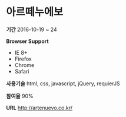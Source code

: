 # 아르떼누에보
**기간**
2016-10-19 ~ 24

**Browser Support**
- IE 8+
- Firefox
- Chrome
- Safari

**사용기술**
html, css, javascript, jQuery, requierJS

**참여율**
90%

**URL**
http://artenuevo.co.kr/
